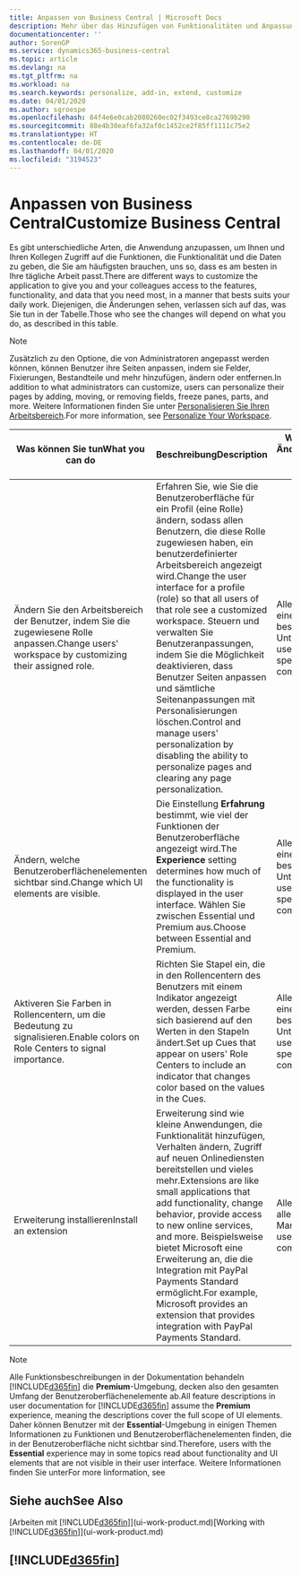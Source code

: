 ```yaml
---
title: Anpassen von Business Central | Microsoft Docs
description: Mehr über das Hinzufügen von Funktionalitäten und Anpassungen in Business Central.
documentationcenter: ''
author: SorenGP
ms.service: dynamics365-business-central
ms.topic: article
ms.devlang: na
ms.tgt_pltfrm: na
ms.workload: na
ms.search.keywords: personalize, add-in, extend, customize
ms.date: 04/01/2020
ms.author: sgroespe
ms.openlocfilehash: 84f4e6e0cab2080260ec02f3493ce8ca2769b290
ms.sourcegitcommit: 88e4b30eaf6fa32af0c1452ce2f85ff1111c75e2
ms.translationtype: HT
ms.contentlocale: de-DE
ms.lasthandoff: 04/01/2020
ms.locfileid: "3194523"
---
```

# <a name="customize-business-central"></a><span data-ttu-id="6f2d0-103">Anpassen von Business Central</span><span class="sxs-lookup"><span data-stu-id="6f2d0-103">Customize Business Central</span></span>
<span data-ttu-id="6f2d0-104">Es gibt unterschiedliche Arten, die Anwendung anzupassen, um Ihnen und Ihren Kollegen Zugriff auf die Funktionen, die Funktionalität und die Daten zu geben, die Sie am häufigsten brauchen, uns so, dass es am besten in Ihre tägliche Arbeit passt.</span><span class="sxs-lookup"><span data-stu-id="6f2d0-104">There are different ways to customize the application to give you and your colleagues access to the features, functionality, and data that you need most, in a manner that bests suits your daily work.</span></span> <span data-ttu-id="6f2d0-105">Diejenigen, die Änderungen sehen, verlassen sich auf das, was Sie tun in der Tabelle.</span><span class="sxs-lookup"><span data-stu-id="6f2d0-105">Those who see the changes will depend on what you do, as described in this table.</span></span>

> [!NOTE]
> <span data-ttu-id="6f2d0-106">Zusätzlich zu den Optione, die von Administratoren angepasst werden können, können Benutzer ihre Seiten anpassen, indem sie Felder, Fixierungen, Bestandteile und mehr hinzufügen, ändern oder entfernen.</span><span class="sxs-lookup"><span data-stu-id="6f2d0-106">In addition to what administrators can customize, users can personalize their pages by adding, moving, or removing fields, freeze panes, parts, and more.</span></span> <span data-ttu-id="6f2d0-107">Weitere Informationen finden Sie unter [Personalisieren Sie Ihren Arbeitsbereich](ui-personalization-user.md).</span><span class="sxs-lookup"><span data-stu-id="6f2d0-107">For more information, see [Personalize Your Workspace](ui-personalization-user.md).</span></span>

| <span data-ttu-id="6f2d0-108">Was können Sie tun</span><span class="sxs-lookup"><span data-stu-id="6f2d0-108">What you can do</span></span>    |  <span data-ttu-id="6f2d0-109">Beschreibung</span><span class="sxs-lookup"><span data-stu-id="6f2d0-109">Description</span></span>  |  <span data-ttu-id="6f2d0-110">Wer sieht die Änderungen</span><span class="sxs-lookup"><span data-stu-id="6f2d0-110">Who sees the changes</span></span>  |  <span data-ttu-id="6f2d0-111">Weitere Informationen</span><span class="sxs-lookup"><span data-stu-id="6f2d0-111">More information</span></span>  |
|-----|---------------|---------|-------|
|<span data-ttu-id="6f2d0-112">Ändern Sie den Arbeitsbereich der Benutzer, indem Sie die zugewiesene Rolle anpassen.</span><span class="sxs-lookup"><span data-stu-id="6f2d0-112">Change users' workspace by customizing their assigned role.</span></span>|<span data-ttu-id="6f2d0-113">Erfahren Sie, wie Sie die Benutzeroberfläche für ein Profil (eine Rolle) ändern, sodass allen Benutzern, die diese Rolle zugewiesen haben, ein benutzerdefinierter Arbeitsbereich angezeigt wird.</span><span class="sxs-lookup"><span data-stu-id="6f2d0-113">Change the user interface for a profile (role) so that all users of that role see a customized workspace.</span></span> <span data-ttu-id="6f2d0-114">Steuern und verwalten Sie Benutzeranpassungen, indem Sie die Möglichkeit deaktivieren, dass Benutzer Seiten anpassen und sämtliche Seitenanpassungen mit Personalisierungen löschen.</span><span class="sxs-lookup"><span data-stu-id="6f2d0-114">Control and manage users' personalization by disabling the ability to personalize pages and clearing any page personalization.</span></span>|<span data-ttu-id="6f2d0-115">Alle Benutzer in einem bestimmten Unternehmen.</span><span class="sxs-lookup"><span data-stu-id="6f2d0-115">All users in a specific company.</span></span>|[<span data-ttu-id="6f2d0-116">Seiten für Profile anpassen</span><span class="sxs-lookup"><span data-stu-id="6f2d0-116">Customize Pages for Profiles</span></span>](ui-personalization-manage.md)|
|<span data-ttu-id="6f2d0-117">Ändern, welche Benutzeroberflächenelementen sichtbar sind.</span><span class="sxs-lookup"><span data-stu-id="6f2d0-117">Change which UI elements are visible.</span></span>|<span data-ttu-id="6f2d0-118">Die Einstellung **Erfahrung** bestimmt, wie viel der Funktionen der Benutzeroberfläche angezeigt wird.</span><span class="sxs-lookup"><span data-stu-id="6f2d0-118">The **Experience** setting determines how much of the functionality is displayed in the user interface.</span></span> <span data-ttu-id="6f2d0-119">Wählen Sie zwischen Essential und Premium aus.</span><span class="sxs-lookup"><span data-stu-id="6f2d0-119">Choose between Essential and Premium.</span></span>|<span data-ttu-id="6f2d0-120">Alle Benutzer in einem bestimmten Unternehmen.</span><span class="sxs-lookup"><span data-stu-id="6f2d0-120">All users in a specific company.</span></span>|[<span data-ttu-id="6f2d0-121">Funktionen, die angezeigt werden ändern</span><span class="sxs-lookup"><span data-stu-id="6f2d0-121">Change Which Features are Displayed</span></span>](ui-experiences.md)|
|<span data-ttu-id="6f2d0-122">Aktiveren Sie Farben in Rollencentern, um die Bedeutung zu signalisieren.</span><span class="sxs-lookup"><span data-stu-id="6f2d0-122">Enable colors on Role Centers to signal importance.</span></span>|<span data-ttu-id="6f2d0-123">Richten Sie Stapel ein, die in den Rollencentern des Benutzers mit einem Indikator angezeigt werden, dessen Farbe sich basierend auf den Werten in den Stapeln ändert.</span><span class="sxs-lookup"><span data-stu-id="6f2d0-123">Set up Cues that appear on users' Role Centers to include an indicator that changes color based on the values in the Cues.</span></span>|<span data-ttu-id="6f2d0-124">Alle Benutzer in einem bestimmten Unternehmen.</span><span class="sxs-lookup"><span data-stu-id="6f2d0-124">All users in a specific company.</span></span>|[<span data-ttu-id="6f2d0-125">Einrichten eines farbigen Indikators auf Stapeln des Rollencenters</span><span class="sxs-lookup"><span data-stu-id="6f2d0-125">Set Up a Colored Indicator on Cues</span></span>](admin-how-set-up-colored-indicator-on-cues.md)|
|<span data-ttu-id="6f2d0-126">Erweiterung installieren</span><span class="sxs-lookup"><span data-stu-id="6f2d0-126">Install an extension</span></span>|<span data-ttu-id="6f2d0-127">Erweiterung sind wie kleine Anwendungen, die Funktionalität hinzufügen, Verhalten ändern, Zugriff auf neuen Onlinediensten bereitstellen und vieles mehr.</span><span class="sxs-lookup"><span data-stu-id="6f2d0-127">Extensions are like small applications that add functionality, change behavior, provide access to new online services, and more.</span></span> <span data-ttu-id="6f2d0-128">Beispielsweise bietet Microsoft eine Erweiterung an, die die Integration mit PayPal Payments Standard ermöglicht.</span><span class="sxs-lookup"><span data-stu-id="6f2d0-128">For example, Microsoft provides an extension that provides integration with PayPal Payments Standard.</span></span>|<span data-ttu-id="6f2d0-129">Alle Benutzer in allen Mandanten.</span><span class="sxs-lookup"><span data-stu-id="6f2d0-129">All users in all companies.</span></span>|[<span data-ttu-id="6f2d0-130">Erweiterungen nutzen anpassen</span><span class="sxs-lookup"><span data-stu-id="6f2d0-130">Customizing Using Extensions</span></span>](ui-extensions.md)|
> [!NOTE]
> <span data-ttu-id="6f2d0-131">Alle Funktionsbeschreibungen in der Dokumentation behandeln [!INCLUDE[d365fin](includes/d365fin_md.md)] die **Premium**-Umgebung, decken also den gesamten Umfang der Benutzeroberflächenelemente ab.</span><span class="sxs-lookup"><span data-stu-id="6f2d0-131">All feature descriptions in user documentation for [!INCLUDE[d365fin](includes/d365fin_md.md)] assume the **Premium** experience, meaning the descriptions cover the full scope of UI elements.</span></span> <span data-ttu-id="6f2d0-132">Daher können Benutzer mit der **Essential**-Umgebung in einigen Themen Informationen zu Funktionen und Benutzeroberflächenelementen finden, die in der Benutzeroberfläche nicht sichtbar sind.</span><span class="sxs-lookup"><span data-stu-id="6f2d0-132">Therefore, users with the **Essential** experience may in some topics read about functionality and UI elements that are not visible in their user interface.</span></span> <span data-ttu-id="6f2d0-133">Weitere Informationen finden Sie unter</span><span class="sxs-lookup"><span data-stu-id="6f2d0-133">For more linformation, see</span></span>

## <a name="see-also"></a><span data-ttu-id="6f2d0-134">Siehe auch</span><span class="sxs-lookup"><span data-stu-id="6f2d0-134">See Also</span></span>
<span data-ttu-id="6f2d0-135">[Arbeiten mit [!INCLUDE[d365fin](includes/d365fin_md.md)]](ui-work-product.md)</span><span class="sxs-lookup"><span data-stu-id="6f2d0-135">[Working with [!INCLUDE[d365fin](includes/d365fin_md.md)]](ui-work-product.md)</span></span>  

## [!INCLUDE[d365fin](includes/free_trial_md.md)]  
